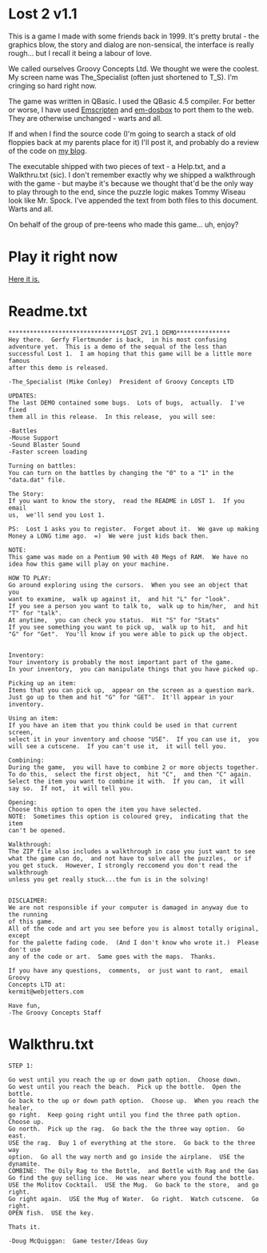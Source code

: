 # Lost 2 v1.1

This is a game I made with some friends back in 1999. It's pretty brutal - the graphics blow, the story and dialog are non-sensical, the interface is really rough... but I recall it being a labour of love.

We called ourselves Groovy Concepts Ltd. We thought we were the coolest. My screen name was The_Specialist (often just shortened to T_S). I'm cringing so hard right now.

The game was written in QBasic. I used the QBasic 4.5 compiler. For better or worse, I have used [Emscripten](http://emscripten.org/) and [em-dosbox](https://github.com/dreamlayers/em-dosbox/) to port them to the web. They are otherwise unchanged - warts and all.

If and when I find the source code (I'm going to search a stack of old floppies back at my parents place for it) I'll post it, and probably do a review of the code on [my blog](http://www.mikeconley.ca).

The executable shipped with two pieces of text - a Help.txt, and a Walkthru.txt (sic). I don't remember exactly why we shipped a walkthrough with the game - but maybe it's because we thought that'd be the only way to play through to the end, since the puzzle logic makes Tommy Wiseau look like Mr. Spock. I've appended the text from both files to this document. Warts and all.

On behalf of the group of pre-teens who made this game... uh, enjoy?

# Play it right now

[Here it is.](https://mikeconley.github.io/Lost2/)

# Readme.txt

    ********************************LOST 2V1.1 DEMO***************
    Hey there.  Gerfy Flertmunder is back,  in his most confusing 
    adventure yet.  This is a demo of the sequal of the less than 
    successful Lost 1.  I am hoping that this game will be a little more famous
    after this demo is released.
    
    -The_Specialist (Mike Conley)  President of Groovy Concepts LTD
    
    UPDATES:
    The last DEMO contained some bugs.  Lots of bugs,  actually.  I've fixed
    them all in this release.  In this release,  you will see:
    
    -Battles
    -Mouse Support
    -Sound Blaster Sound
    -Faster screen loading
    
    Turning on battles:
    You can turn on the battles by changing the "0" to a "1" in the
    "data.dat" file.  
    
    The Story:
    If you want to know the story,  read the README in LOST 1.  If you email
    us,  we'll send you Lost 1.
    
    PS:  Lost 1 asks you to register.  Forget about it.  We gave up making
    Money a LONG time ago.  =)  We were just kids back then.
    
    NOTE:
    This game was made on a Pentium 90 with 40 Megs of RAM.  We have no
    idea how this game will play on your machine.
    
    HOW TO PLAY:
    Go around exploring using the cursors.  When you see an object that you
    want to examine,  walk up against it,  and hit "L" for "look".
    If you see a person you want to talk to,  walk up to him/her,  and hit
    "T" for "talk".
    At anytime,  you can check you status.  Hit "S" for "Stats"
    If you see something you want to pick up,  walk up to hit,  and hit
    "G" for "Get".  You'll know if you were able to pick up the object.
    
    
    Inventory:
    Your inventory is probably the most important part of the game.
    In your inventory,  you can manipulate things that you have picked up.
    
    Picking up an item:
    Items that you can pick up,  appear on the screen as a question mark.
    Just go up to them and hit "G" for "GET".  It'll appear in your inventory.
    
    Using an item:
    If you have an item that you think could be used in that current screen,
    select it in your inventory and choose "USE".  If you can use it,  you
    will see a cutscene.  If you can't use it,  it will tell you.
    
    Combining:
    During the game,  you will have to combine 2 or more objects together.
    To do this,  select the first object,  hit "C",  and then "C" again.
    Select the item you want to combine it with.  If you can,  it will
    say so.  If not,  it will tell you.
    
    Opening:
    Choose this option to open the item you have selected.
    NOTE:  Sometimes this option is coloured grey,  indicating that the item
    can't be opened.
    
    Walkthrough:
    The ZIP file also includes a walkthrough in case you just want to see
    what the game can do,  and not have to solve all the puzzles,  or if
    you get stuck.  However, I strongly reccomend you don't read the walkthrough
    unless you get really stuck...the fun is in the solving!
    
    
    DISCLAIMER:
    We are not responsible if your computer is damaged in anyway due to the running
    of this game.
    All of the code and art you see before you is almost totally original,  except
    for the palette fading code.  (And I don't know who wrote it.)  Please don't use
    any of the code or art.  Same goes with the maps.  Thanks.
    
    If you have any questions,  comments,  or just want to rant,  email Groovy
    Concepts LTD at:
    kermit@webjetters.com
    
    Have fun,
    -The Groovy Concepts Staff

# Walkthru.txt

    STEP 1:
    
    Go west until you reach the up or down path option.  Choose down.
    Go west until you reach the beach.  Pick up the bottle.  Open the bottle.
    Go back to the up or down path option.  Choose up.  When you reach the healer,
    go right.  Keep going right until you find the three path option.  Choose up.
    Go north.  Pick up the rag.  Go back the the three way option.  Go east.
    USE the rag.  Buy 1 of everything at the store.  Go back to the three way
    option.  Go all the way north and go inside the airplane.  USE the dynamite.
    COMBINE:  The Oily Rag to the Bottle,  and Bottle with Rag and the Gas
    Go find the guy selling ice.  He was near where you found the bottle.
    USE the Molitov Cocktail.  USE the Mug.  Go back to the store,  and go right.
    Go right again.  USE the Mug of Water.  Go right.  Watch cutscene.  Go right.
    OPEN fish.  USE the key.
    
    Thats it.
    
    -Doug McQuiggan:  Game tester/Ideas Guy


